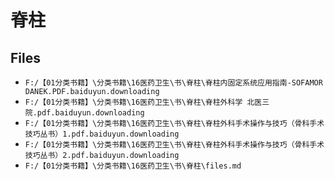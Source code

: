 # 脊柱

## Files

- `F:/【01分类书籍】\分类书籍\16医药卫生\书\脊柱\脊柱内固定系统应用指南-SOFAMOR DANEK.PDF.baiduyun.downloading`
- `F:/【01分类书籍】\分类书籍\16医药卫生\书\脊柱\脊柱外科学 北医三院.pdf.baiduyun.downloading`
- `F:/【01分类书籍】\分类书籍\16医药卫生\书\脊柱\脊柱外科手术操作与技巧（骨科手术技巧丛书）1.pdf.baiduyun.downloading`
- `F:/【01分类书籍】\分类书籍\16医药卫生\书\脊柱\脊柱外科手术操作与技巧（骨科手术技巧丛书）2.pdf.baiduyun.downloading`
- `F:/【01分类书籍】\分类书籍\16医药卫生\书\脊柱\files.md`
